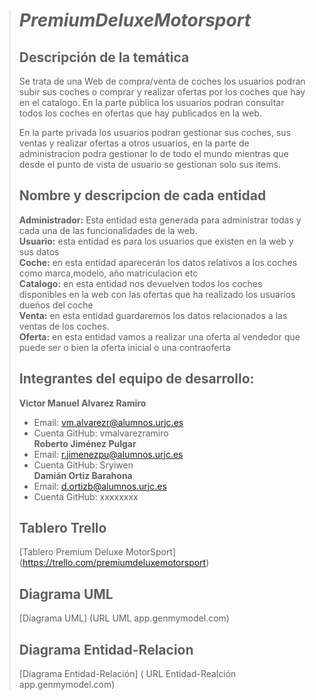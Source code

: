 > # ***PremiumDeluxeMotorsport***
>
> ## Descripción de la temática
> Se trata de una Web de compra/venta de coches los usuarios podran subir sus coches o comprar y realizar ofertas por los coches que hay en el catalogo. En la parte pública los usuarios podran consultar todos los coches en ofertas que hay publicados en la web.
>
> En la parte privada los usuarios podran gestionar sus coches, sus ventas y realizar ofertas a otros usuarios, en la parte de administracion podra gestionar lo de todo el mundo mientras que desde el punto de vista de usuario se gestionan solo sus items.
>
> ## Nombre y descripcion de cada entidad
> **Administrador:** Esta entidad esta generada para administrar todas y cada una de las funcionalidades de la web.<br/>
> **Usuario:** esta entidad es para los usuarios que existen en la web y sus datos<br/>
> **Coche:** en esta entidad aparecerán los datos relativos a los coches como marca,modelo, año matriculacion etc<br/>
> **Catalogo:** en esta entidad nos devuelven todos los coches disponibles en la web con las ofertas que ha realizado los usuarios dueños del coche<br/>
> **Venta:** en esta entidad guardaremos los datos relacionados a las ventas de los coches.<br/>
> **Oferta:** en esta entidad vamos a realizar una oferta al vendedor que puede ser o bien la oferta inicial o una contraoferta<br/>
> 
> ## Integrantes del equipo de desarrollo:
> **Victor Manuel Alvarez Ramiro**<br/>
>   * Email: vm.alvarezr@alumnos.urjc.es<br/>
>   * Cuenta GitHub: vmalvarezramiro <br/>
> **Roberto Jiménez Pulgar**<br/>
>   * Email: r.jimenezpu@alumnos.urjc.es<br/>
>   * Cuenta GitHub: Sryiwen <br/>
> **Damián Ortiz Barahona**<br/>
>   * Email: d.ortizb@alumnos.urjc.es<br/>
>   * Cuenta GitHub: xxxxxxxx <br/>
>
> ## Tablero Trello
>  [Tablero Premium Deluxe MotorSport] (https://trello.com/premiumdeluxemotorsport)
>
>
>
> ## Diagrama UML
> [Diagrama UML] (URL UML   app.genmymodel.com)
>
>## Diagrama Entidad-Relacion
> [Diagrama Entidad-Relación] ( URL Entidad-Realción app.genmymodel.com)
